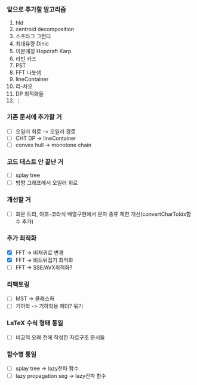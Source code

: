 ### 앞으로 추가할 알고리즘
  1. hld
  1. centroid decomposition
  1. 스프라그 그런디
  1. 최대유량 Dinic
  1. 이분매칭 Hopcraft Karp
  1. 라빈 카프
  1. PST
  1. FFT 나눗셈
  1. lineContainer
  1. 리-차오
  1. DP 최적화들
  1. $\vdots$

### 기존 문서에 추가할 거
  * [ ] 오일러 회로 -> 오일러 경로
  * [ ] CHT DP -> lineContainer
  * [ ] convex hull -> monotone chain

### 코드 테스트 안 끝난 거
  * [ ] splay tree
  * [ ] 방향 그래프에서 오일러 회로

### 개선할 거
  * [ ] 회문 트리, 아호-코라식 배열구현에서 문자 종류 제한 개선(convertCharToIdx함수 추가)

### 추가 최적화
  * [x] FFT -> 비재귀로 변경
  * [x] FFT -> 비트뒤집기 최적화
  * [ ] FFT -> SSE/AVX최적화?

### 리팩토링
  * [ ] MST -> 클래스화
  * [ ] 기하학 -> 기하학용 헤더? 묶기

### LaTeX 수식 형태 통일
  * [ ] 비교적 오래 전에 작성한 자료구조 문서들

### 함수명 통일
  * [ ] splay tree -> lazy전파 함수
  * [ ] lazy propagation seg -> lazy전파 함수